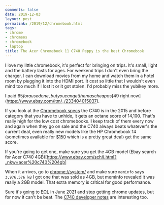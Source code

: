 ```yaml
---
comments: false
date: 2019-12-03
layout: post
permalink: /2019/12/chromebook.html
tags:
- chrome
- chromeos
- chromebook
- laptop
title: The Acer Chromebook 11 C740 Peppy is the best Chromebook
---
```

I love my little chromebook, it's perfect for bringing on trips. It's small, light and the battery lasts for ages. For weekend trips I don't even bring the charger. I can download movies from my home and watch them in a hotel room by plugging it into the HDMI port. It cost so little that I wouldn't even mind too much if I lost it or it got stolen. I'd probably miss the yubikey more.

I paid $65 for a used one, but you can get them as cheap as [$49 right now](https://www.ebay.com/itm/_/233404015037).

If you look at the [Chromebook specs](https://zipso.net/chromebook-specs-comparison-table/) the C740 is in the 2015 and before category that you have to unhide, it gets an octane score of 14,100. That's really high for the low cost chromebooks. I keep track of them every now and again when they go on sale and the C740 always beats whatever's the current deal, even really new models like the HP Chromebook 14 (sometimes available for [$150](https://www.target.com/p/spoofee-dot-com/-/A-76374197?clkid=9cae8448N0f2911ea937d42010a246f19) which is a pretty great deal) get the same score.

If you're going to get one, make sure you get the 4GB model
(Ebay search for Acer C740 4GB)[https://www.ebay.com/sch/i.html?_nkw=acer%20c740%204gb]

When it arrives, go to [chrome://system/](chrome://system/) and make sure `meminfo` says `3,976,576 kB` I got one that was sold as 4GB, but meminfo revealed it was really a 2GB model. That extra memory is critical for good performance.

Sure it's going to [EOL](https://support.google.com/chrome/a/answer/6220366) in June 2021 and stop getting chrome updates, but for now it can't be beat. The [C740 developer notes](https://www.chromium.org/chromium-os/developer-information-for-chrome-os-devices/acer-c720-chromebook) are interesting too.
